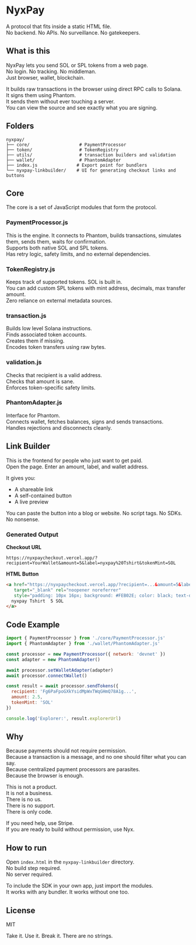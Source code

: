 # NyxPay

A protocol that fits inside a static HTML file.  
No backend. No APIs. No surveillance. No gatekeepers.

## What is this

NyxPay lets you send SOL or SPL tokens from a web page.  
No login. No tracking. No middleman.  
Just browser, wallet, blockchain.

It builds raw transactions in the browser using direct RPC calls to Solana.  
It signs them using Phantom.  
It sends them without ever touching a server.  
You can view the source and see exactly what you are signing.

## Folders

```
nyxpay/
├── core/                   # PaymentProcessor
├── token/                  # TokenRegistry
├── utils/                  # transaction builders and validation
├── wallet/                 # PhantomAdapter
├── index.js               # Export point for bundlers
└── nyxpay-linkbuilder/    # UI for generating checkout links and buttons
```

## Core

The core is a set of JavaScript modules that form the protocol.

### PaymentProcessor.js

This is the engine. It connects to Phantom, builds transactions, simulates them, sends them, waits for confirmation.  
Supports both native SOL and SPL tokens.  
Has retry logic, safety limits, and no external dependencies.

### TokenRegistry.js

Keeps track of supported tokens. SOL is built in.  
You can add custom SPL tokens with mint address, decimals, max transfer amount.  
Zero reliance on external metadata sources.

### transaction.js

Builds low level Solana instructions.  
Finds associated token accounts.  
Creates them if missing.  
Encodes token transfers using raw bytes.

### validation.js

Checks that recipient is a valid address.  
Checks that amount is sane.  
Enforces token-specific safety limits.

### PhantomAdapter.js

Interface for Phantom.  
Connects wallet, fetches balances, signs and sends transactions.  
Handles rejections and disconnects cleanly.

## Link Builder

This is the frontend for people who just want to get paid.  
Open the page. Enter an amount, label, and wallet address.  

It gives you:
- A shareable link  
- A self-contained button  
- A live preview

You can paste the button into a blog or website. No script tags. No SDKs. No nonsense.

### Generated Output

**Checkout URL**  
```
https://nyxpaycheckout.vercel.app/?recipient=YourWallet&amount=5&label=nyxpay%20Tshirt&tokenMint=SOL
```

**HTML Button**  
```html
<a href="https://nyxpaycheckout.vercel.app/?recipient=...&amount=5&label=nyxpay%20Tshirt&tokenMint=SOL"
   target="_blank" rel="noopener noreferrer"
   style="padding: 10px 16px; background: #FEB02E; color: black; text-decoration: none; border-radius: 6px; font-weight: bold;">
  nyxpay Tshirt  5 SOL
</a>
```

## Code Example

```js
import { PaymentProcessor } from './core/PaymentProcessor.js'
import { PhantomAdapter } from './wallet/PhantomAdapter.js'

const processor = new PaymentProcessor({ network: 'devnet' })
const adapter = new PhantomAdapter()

await processor.setWalletAdapter(adapter)
await processor.connectWallet()

const result = await processor.sendTokens({
  recipient: 'Fg6PaFpoGXkYsidMpWxTWqGHmQ78A1g...',
  amount: 2.5,
  tokenMint: 'SOL'
})

console.log('Explorer:', result.explorerUrl)
```

## Why

Because payments should not require permission.  
Because a transaction is a message, and no one should filter what you can say.  
Because centralized payment processors are parasites.  
Because the browser is enough.

This is not a product.  
It is not a business.  
There is no us.  
There is no support.  
There is only code.

If you need help, use Stripe.  
If you are ready to build without permission, use Nyx.

## How to run

Open `index.html` in the `nyxpay-linkbuilder` directory.  
No build step required.  
No server required.

To include the SDK in your own app, just import the modules.  
It works with any bundler. It works without one too.

## License

MIT


Take it. Use it. Break it. There are no strings.

